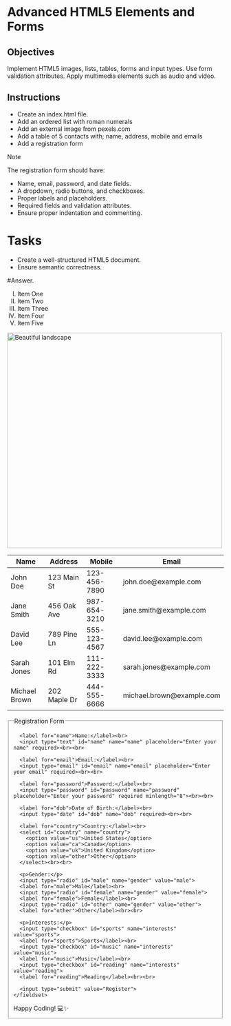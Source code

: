 # Advanced HTML5 Elements and Forms

## Objectives
Implement HTML5 images, lists, tables, forms and input types.
Use form validation attributes.
Apply multimedia elements such as audio and video.

## Instructions

- Create an index.html file.
- Add an ordered list with roman numerals
- Add an external image from pexels.com
- Add a table of 5 contacts with; name, address, mobile and emails
- Add a registration form

>[!NOTE]
>  The registration form should have:
>- Name, email, password, and date fields.
>- A dropdown, radio buttons, and checkboxes.
>- Proper labels and placeholders.
>- Required fields and validation attributes.
>- Ensure proper indentation and commenting.
 
# Tasks
- Create a well-structured HTML5 document.
- Ensure semantic correctness.

#Answer.
<!DOCTYPE html>
<html lang="en">
<head>
  <meta charset="UTF-8">
  <meta name="viewport" content="width=device-width, initial-scale=1.0">
  <title>Advanced HTML5 Elements and Forms</title>
</head>
<body>

  <ol type="I">
    <li>Item One</li>
    <li>Item Two</li>
    <li>Item Three</li>
    <li>Item Four</li>
    <li>Item Five</li>
  </ol>

  <img src="https://images.pexels.com/photos/20787/pexels-photo.jpg?auto=compress&cs=tinysrgb&w=1260&h=750&dpr=1" alt="Beautiful landscape" width="500">

  <table>
    <thead>
      <tr>
        <th>Name</th>
        <th>Address</th>
        <th>Mobile</th>
        <th>Email</th>
      </tr>
    </thead>
    <tbody>
      <tr>
        <td>John Doe</td>
        <td>123 Main St</td>
        <td>123-456-7890</td>
        <td>john.doe@example.com</td>
      </tr>
      <tr>
        <td>Jane Smith</td>
        <td>456 Oak Ave</td>
        <td>987-654-3210</td>
        <td>jane.smith@example.com</td>
      </tr>
      <tr>
        <td>David Lee</td>
        <td>789 Pine Ln</td>
        <td>555-123-4567</td>
        <td>david.lee@example.com</td>
      </tr>
      <tr>
        <td>Sarah Jones</td>
        <td>101 Elm Rd</td>
        <td>111-222-3333</td>
        <td>sarah.jones@example.com</td>
      </tr>
        <tr>
          <td>Michael Brown</td>
          <td>202 Maple Dr</td>
          <td>444-555-6666</td>
          <td>michael.brown@example.com</td>
        </tr>
    </tbody>
  </table>

  <form action="/register" method="post">
    <fieldset>
      <legend>Registration Form</legend>

      <label for="name">Name:</label><br>
      <input type="text" id="name" name="name" placeholder="Enter your name" required><br><br>

      <label for="email">Email:</label><br>
      <input type="email" id="email" name="email" placeholder="Enter your email" required><br><br>

      <label for="password">Password:</label><br>
      <input type="password" id="password" name="password" placeholder="Enter your password" required minlength="8"><br><br>

      <label for="dob">Date of Birth:</label><br>
      <input type="date" id="dob" name="dob" required><br><br>

      <label for="country">Country:</label><br>
      <select id="country" name="country">
        <option value="us">United States</option>
        <option value="ca">Canada</option>
        <option value="uk">United Kingdom</option>
        <option value="other">Other</option>
      </select><br><br>

      <p>Gender:</p>
      <input type="radio" id="male" name="gender" value="male">
      <label for="male">Male</label><br>
      <input type="radio" id="female" name="gender" value="female">
      <label for="female">Female</label><br>
      <input type="radio" id="other" name="gender" value="other">
      <label for="other">Other</label><br><br>

      <p>Interests:</p>
      <input type="checkbox" id="sports" name="interests" value="sports">
      <label for="sports">Sports</label><br>
      <input type="checkbox" id="music" name="interests" value="music">
      <label for="music">Music</label><br>
      <input type="checkbox" id="reading" name="interests" value="reading">
      <label for="reading">Reading</label><br><br>

      <input type="submit" value="Register">
    </fieldset>
  </form>

</body>
</html>
Happy Coding! 💻✨
